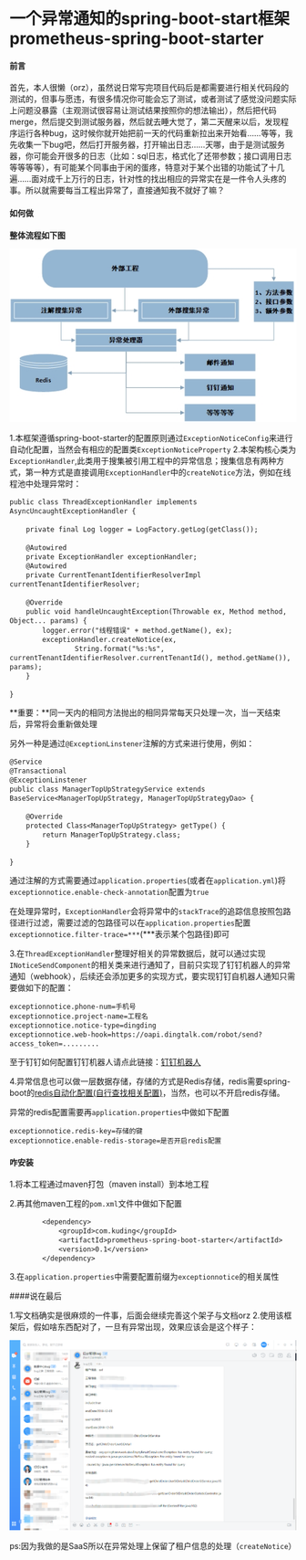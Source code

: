 # 一个异常通知的spring-boot-start框架 prometheus-spring-boot-starter

#### 前言

首先，本人很懒（orz），虽然说日常写完项目代码后是都需要进行相关代码段的测试的，但事与愿违，有很多情况你可能会忘了测试，或者测试了感觉没问题实际上问题没暴露（主观测试很容易让测试结果按照你的想法输出），然后把代码merge，然后提交到测试服务器，然后就去睡大觉了，第二天醒来以后，发现程序运行各种bug，这时候你就开始把前一天的代码重新拉出来开始看……等等，我先收集一下bug吧，然后打开服务器，打开输出日志……天哪，由于是测试服务器，你可能会开很多的日志（比如：sql日志，格式化了还带参数；接口调用日志等等等等），有可能某个同事由于闲的蛋疼，特意对于某个出错的功能试了十几遍……面对成千上万行的日志，针对性的找出相应的异常实在是一件令人头疼的事。所以就需要每当工程出异常了，直接通知我不就好了嘛？

#### 如何做


**整体流程如下图**

![架构](/src/main/resources/jiage.jpg)

1.本框架遵循spring-boot-starter的配置原则通过``ExceptionNoticeConfig``来进行自动化配置，当然会有相应的配置类``ExceptionNoticeProperty``
2.本架构核心类为``ExceptionHandler``,此类用于搜集被引用工程中的异常信息；搜集信息有两种方式，第一种方式是直接调用``ExceptionHandler``中的``createNotice``方法，例如在线程池中处理异常时：

```
public class ThreadExceptionHandler implements AsyncUncaughtExceptionHandler {

	private final Log logger = LogFactory.getLog(getClass());

	@Autowired
	private ExceptionHandler exceptionHandler;
	@Autowired
	private CurrentTenantIdentifierResolverImpl currentTenantIdentifierResolver;

	@Override
	public void handleUncaughtException(Throwable ex, Method method, Object... params) {
		logger.error("线程错误" + method.getName(), ex);
		exceptionHandler.createNotice(ex,
				String.format("%s:%s", currentTenantIdentifierResolver.currentTenantId(), method.getName()), params);
	}

}
```

**重要：**同一天内的相同方法抛出的相同异常每天只处理一次，当一天结束后，异常将会重新做处理

另外一种是通过``@ExceptionLinstener``注解的方式来进行使用，例如：

```
@Service
@Transactional
@ExceptionLinstener
public class ManagerTopUpStrategyService extends BaseService<ManagerTopUpStrategy, ManagerTopUpStrategyDao> {

	@Override
	protected Class<ManagerTopUpStrategy> getType() {
		return ManagerTopUpStrategy.class;
	}

}
```

通过注解的方式需要通过``application.properties``(或者在``application.yml``)将``exceptionnotice.enable-check-annotation``配置为`true`

在处理异常时，``ExceptionHandler``会将异常中的``stackTrace``的追踪信息按照包路径进行过滤，需要过滤的包路径可以在``application.properties``配置``exceptionnotice.filter-trace=***``(***表示某个包路径)即可

3.在``ThreadExceptionHandler``整理好相关的异常数据后，就可以通过实现``INoticeSendComponent``的相关类来进行通知了，目前只实现了钉钉机器人的异常通知（webhook），后续还会添加更多的实现方式，要实现钉钉自机器人通知只需要做如下的配置：

```
exceptionnotice.phone-num=手机号
exceptionnotice.project-name=工程名
exceptionnotice.notice-type=dingding
exceptionnotice.web-hook=https://oapi.dingtalk.com/robot/send?access_token=.........

```

至于钉钉如何配置钉钉机器人请点此链接：[钉钉机器人](https://open-doc.dingtalk.com/docs/doc.htm?spm=a219a.7629140.0.0.21364a97PQbww2&treeId=257&articleId=105735&docType=1 "自定义机器人")



4.异常信息也可以做一层数据存储，存储的方式是Redis存储，redis需要spring-boot的[redis自动化配置(自行查找相关配置)](https://docs.spring.io/spring-boot/docs/2.1.1.RELEASE/reference/htmlsingle/#appendix)，当然，也可以不开启redis存储。

异常的redis配置需要再``application.properties``中做如下配置

```
exceptionnotice.redis-key=存储的键
exceptionnotice.enable-redis-storage=是否开启redis配置
```


#### 咋安装

1.将本工程通过maven打包（maven install）到本地工程

2.再其他maven工程的``pom.xml``文件中做如下配置

```
		<dependency>
			<groupId>com.kuding</groupId>
			<artifactId>prometheus-spring-boot-starter</artifactId>
			<version>0.1</version>
		</dependency>
```

3.在``application.properties``中需要配置前缀为``exceptionnotice``的相关属性

####说在最后

1.写文档确实是很麻烦的一件事，后面会继续完善这个架子与文档orz
2.使用该框架后，假如啥东西配对了，一旦有异常出现，效果应该会是这个样子：

![效果](/src/main/resources/QQ图片20181207210829.png)

ps:因为我做的是SaaS所以在异常处理上保留了租户信息的处理（``createNotice``）
